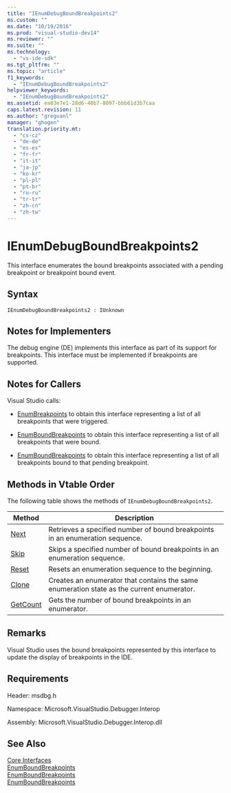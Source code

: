 ```yaml
---
title: "IEnumDebugBoundBreakpoints2"
ms.custom: ""
ms.date: "10/19/2016"
ms.prod: "visual-studio-dev14"
ms.reviewer: ""
ms.suite: ""
ms.technology: 
  - "vs-ide-sdk"
ms.tgt_pltfrm: ""
ms.topic: "article"
f1_keywords: 
  - "IEnumDebugBoundBreakpoints2"
helpviewer_keywords: 
  - "IEnumDebugBoundBreakpoints2"
ms.assetid: ea03e7e1-28d6-40b7-8097-bbb61d3b7caa
caps.latest.revision: 11
ms.author: "gregvanl"
manager: "ghogen"
translation.priority.mt: 
  - "cs-cz"
  - "de-de"
  - "es-es"
  - "fr-fr"
  - "it-it"
  - "ja-jp"
  - "ko-kr"
  - "pl-pl"
  - "pt-br"
  - "ru-ru"
  - "tr-tr"
  - "zh-cn"
  - "zh-tw"
---
```

# IEnumDebugBoundBreakpoints2
This interface enumerates the bound breakpoints associated with a pending breakpoint or breakpoint bound event.  
  
## Syntax  
  
```  
IEnumDebugBoundBreakpoints2 : IUnknown  
```  
  
## Notes for Implementers  
 The debug engine (DE) implements this interface as part of its support for breakpoints. This interface must be implemented if breakpoints are supported.  
  
## Notes for Callers  
 Visual Studio calls:  
  
-   [EnumBreakpoints](../extensibility-debugger-reference/idebugbreakpointevent2--enumbreakpoints.md) to obtain this interface representing a list of all breakpoints that were triggered.  
  
-   [EnumBoundBreakpoints](../extensibility-debugger-reference/idebugbreakpointboundevent2--enumboundbreakpoints.md) to obtain this interface representing a list of all breakpoints that were bound.  
  
-   [EnumBoundBreakpoints](../extensibility-debugger-reference/idebugpendingbreakpoint2--enumboundbreakpoints.md) to obtain this interface representing a list of all breakpoints bound to that pending breakpoint.  
  
## Methods in Vtable Order  
 The following table shows the methods of `IEnumDebugBoundBreakpoints2`.  
  
|Method|Description|  
|------------|-----------------|  
|[Next](../extensibility-debugger-reference/ienumdebugboundbreakpoints2--next.md)|Retrieves a specified number of bound breakpoints in an enumeration sequence.|  
|[Skip](../extensibility-debugger-reference/ienumdebugboundbreakpoints2--skip.md)|Skips a specified number of bound breakpoints in an enumeration sequence.|  
|[Reset](../extensibility-debugger-reference/ienumdebugboundbreakpoints2--reset.md)|Resets an enumeration sequence to the beginning.|  
|[Clone](../extensibility-debugger-reference/ienumdebugboundbreakpoints2--clone.md)|Creates an enumerator that contains the same enumeration state as the current enumerator.|  
|[GetCount](../extensibility-debugger-reference/ienumdebugboundbreakpoints2--getcount.md)|Gets the number of bound breakpoints in an enumerator.|  
  
## Remarks  
 Visual Studio uses the bound breakpoints represented by this interface to update the display of breakpoints in the IDE.  
  
## Requirements  
 Header: msdbg.h  
  
 Namespace: Microsoft.VisualStudio.Debugger.Interop  
  
 Assembly: Microsoft.VisualStudio.Debugger.Interop.dll  
  
## See Also  
 [Core Interfaces](../extensibility-debugger-reference/core-interfaces.md)   
 [EnumBoundBreakpoints](../extensibility-debugger-reference/idebugbreakpointboundevent2--enumboundbreakpoints.md)   
 [EnumBoundBreakpoints](../extensibility-debugger-reference/idebugpendingbreakpoint2--enumboundbreakpoints.md)   
 [EnumBoundBreakpoints](../extensibility-debugger-reference/idebugpendingbreakpoint2--enumboundbreakpoints.md)